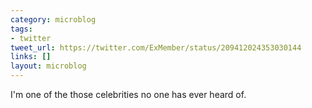 ```yaml
---
category: microblog
tags:
- twitter
tweet_url: https://twitter.com/ExMember/status/209412024353030144
links: []
layout: microblog
---
```

I'm one of the those celebrities no one has ever heard of.
